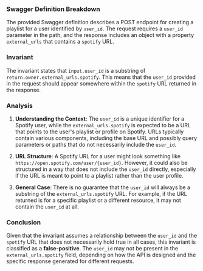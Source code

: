 ### Swagger Definition Breakdown
The provided Swagger definition describes a POST endpoint for creating a playlist for a user identified by `user_id`. The request requires a `user_id` parameter in the path, and the response includes an object with a property `external_urls` that contains a `spotify` URL.

### Invariant
The invariant states that `input.user_id` is a substring of `return.owner.external_urls.spotify`. This means that the `user_id` provided in the request should appear somewhere within the `spotify` URL returned in the response.

### Analysis
1. **Understanding the Context**: The `user_id` is a unique identifier for a Spotify user, while the `external_urls.spotify` is expected to be a URL that points to the user's playlist or profile on Spotify. URLs typically contain various components, including the base URL and possibly query parameters or paths that do not necessarily include the `user_id`.

2. **URL Structure**: A Spotify URL for a user might look something like `https://open.spotify.com/user/{user_id}`. However, it could also be structured in a way that does not include the `user_id` directly, especially if the URL is meant to point to a playlist rather than the user profile.

3. **General Case**: There is no guarantee that the `user_id` will always be a substring of the `external_urls.spotify` URL. For example, if the URL returned is for a specific playlist or a different resource, it may not contain the `user_id` at all.

### Conclusion
Given that the invariant assumes a relationship between the `user_id` and the `spotify` URL that does not necessarily hold true in all cases, this invariant is classified as a **false-positive**. The `user_id` may not be present in the `external_urls.spotify` field, depending on how the API is designed and the specific response generated for different requests.
